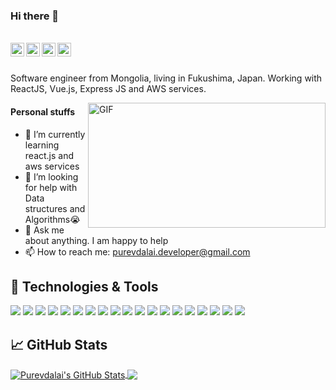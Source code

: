 ### Hi there 👋

<br/>

<a href="https://www.linkedin.com/in/purevdalai-zangad/">
  <img align="left" alt="Purevdalai's LinkdeIN" width="22px" src="https://cdn.jsdelivr.net/npm/simple-icons@v3/icons/linkedin.svg" />
</a>

<a href="https://twitter.com/Purevdalai_z">
  <img align="left" alt="Purevdalai | Twitter" width="22px" src="https://cdn.jsdelivr.net/npm/simple-icons@v3/icons/twitter.svg" />
</a>

<a href="https://www.facebook.com/Z.Purevdalai/">
  <img align="left" alt="Purevdalai's LinkdeIN" width="22px" src="https://cdn.jsdelivr.net/npm/simple-icons@v3/icons/facebook.svg" />
</a>

<a href="https://www.instagram.com/purevdalai_zangad/">
  <img align="left" alt="Purevdalai's Instagram" width="22px" src="https://cdn.jsdelivr.net/npm/simple-icons@v3/icons/instagram.svg" />
</a>

<br/>
<br/>

Software engineer from Mongolia, living in Fukushima, Japan. Working with ReactJS, Vue.js, Express JS and AWS services.

  <img align="right" alt="GIF" src="https://media.giphy.com/media/XHdoYEFRgEojccUV1V/giphy.gif" width="380" height="200" />

#### Personal stuffs
- 🌱 I’m currently learning react.js and aws services
- 🤔 I’m looking for help with Data structures and Algorithms😭
- 💬 Ask me about anything. I am happy to help
- 📫 How to reach me: purevdalai.developer@gmail.com


## 🔧 Technologies & Tools
![](https://img.shields.io/badge/OS-Linux-informational?style=flat&logo=linux&logoColor=white&color=2bbc8a)
![](https://img.shields.io/badge/Editor-VSCode-informational?style=flat&logo=visual-studio-code&logoColor=white&color=2bbc8a)
![](https://img.shields.io/badge/Code-Python-informational?style=flat&logo=python&logoColor=white&color=2bbc8a)
![](https://img.shields.io/badge/Code-PHP-informational?style=flat&logo=php&logoColor=white&color=2bbc8a)
![](https://img.shields.io/badge/Framework-Laravel-informational?style=flat&logo=laravel&logoColor=white&color=2bbc8a)
![](https://img.shields.io/badge/Framework-Django-informational?style=flat&logo=django&logoColor=white&color=2bbc8a)
![](https://img.shields.io/badge/Framework-Express.JS-informational?style=flat&logo=node.js&logoColor=white&color=2bbc8a)
![](https://img.shields.io/badge/Code-JavaScript-informational?style=flat&logo=javascript&logoColor=white&color=2bbc8a)
![](https://img.shields.io/badge/Code-JQuery-informational?style=flat&logo=jquery&logoColor=white&color=2bbc8a)
![](https://img.shields.io/badge/Code-React.JS-informational?style=flat&logo=react&logoColor=white&color=2bbc8a)
![](https://img.shields.io/badge/Code-React%20Native-informational?style=flat&logo=react&logoColor=white&color=2bbc8a)
![](https://img.shields.io/badge/Code-Vue.JS-informational?style=flat&logo=vue.js&logoColor=white&color=2bbc8a)
![](https://img.shields.io/badge/Code-Ionic-informational?style=flat&logo=ionic&logoColor=white&color=2bbc8a)
![](https://img.shields.io/badge/Code-Bootstrap-informational?style=flat&logo=bootstrap&logoColor=white&color=2bbc8a)
![](https://img.shields.io/badge/Shell-Bash-informational?style=flat&logo=gnu-bash&logoColor=white&color=2bbc8a)
![](https://img.shields.io/badge/Tools-MySQL-informational?style=flat&logo=mysql&logoColor=white&color=2bbc8a)
![](https://img.shields.io/badge/Tools-PostgreSQL-informational?style=flat&logo=postgresql&logoColor=white&color=2bbc8a)
![](https://img.shields.io/badge/Tools-Docker-informational?style=flat&logo=docker&logoColor=white&color=2bbc8a)
![](https://img.shields.io/badge/Tools-AWS-informational?style=flat&logo=amazon-aws&logoColor=white&color=2bbc8a)


## &#x1f4c8; GitHub Stats
<a href="https://github.com/Purevdalai/Purevdalai">
  <img align="center" src="https://github-readme-stats.vercel.app/api?username=Purevdalai&show_icons=true&line_height=27&count_private=true&title_color=ffffff&text_color=c9cacc&icon_color=2bbc8a&bg_color=1d1f21" alt="Purevdalai's GitHub Stats" />
</a>

<a href="https://github.com/Purevdalai/Purevdalai">
  <img align="center" src="https://github-readme-stats.vercel.app/api/top-langs/?username=Purevdalai&hide=java,html&title_color=ffffff&text_color=c9cacc&icon_color=2bbc8a&bg_color=1d1f21" />
</a>

<!--- 
bhisheknaiidu
MartinHeinz
---> 

